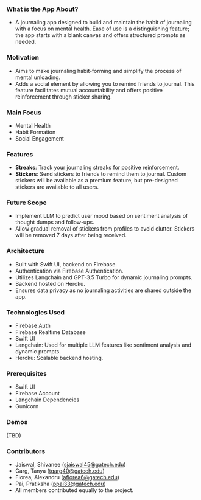### What is the App About?
- A journaling app designed to build and maintain the habit of journaling with a focus on mental health. Ease of use is a distinguishing feature; the app starts with a blank canvas and offers structured prompts as needed.

### Motivation
- Aims to make journaling habit-forming and simplify the process of mental unloading. 
- Adds a social element by allowing you to remind friends to journal. This feature facilitates mutual accountability and offers positive reinforcement through sticker sharing.

### Main Focus
- Mental Health
- Habit Formation
- Social Engagement

### Features
- **Streaks**: Track your journaling streaks for positive reinforcement.
- **Stickers**: Send stickers to friends to remind them to journal. Custom stickers will be available as a premium feature, but pre-designed stickers are available to all users.

### Future Scope
- Implement LLM to predict user mood based on sentiment analysis of thought dumps and follow-ups.
- Allow gradual removal of stickers from profiles to avoid clutter. Stickers will be removed 7 days after being received.

### Architecture
- Built with Swift UI, backend on Firebase.
- Authentication via Firebase Authentication.
- Utilizes Langchain and GPT-3.5 Turbo for dynamic journaling prompts.
- Backend hosted on Heroku. 
- Ensures data privacy as no journaling activities are shared outside the app.

### Technologies Used
- Firebase Auth
- Firebase Realtime Database
- Swift UI
- Langchain: Used for multiple LLM features like sentiment analysis and dynamic prompts.
- Heroku: Scalable backend hosting.

### Prerequisites
- Swift UI
- Firebase Account
- Langchain Dependencies
- Gunicorn

### Demos
(TBD)

### Contributors
- Jaiswal, Shivanee (sjaiswal45@gatech.edu)
- Garg, Tanya (tgarg40@gatech.edu)
- Florea, Alexandru (aflorea6@gatech.edu)
- Pai, Pratiksha (ppai33@gatech.edu)
- All members contributed equally to the project.

